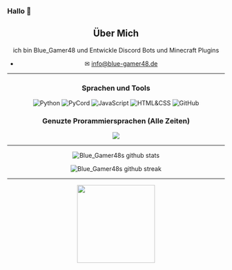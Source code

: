 ### Hallo 👋

<div align="center">
  
## Über Mich
ich bin Blue_Gamer48 und Entwickle Discord Bots und Minecraft Plugins
- ✉ info@blue-gamer48.de
-------------------

### Sprachen und Tools
![Python](https://img.shields.io/badge/python-%2314354C.svg?style=for-the-badge&logo=python&logoColor=white) ![PyCord](https://img.shields.io/badge/pycord-%232C3454.svg?style=for-the-badge&logo=Discord&logoColor=Blue) ![JavaScript](https://img.shields.io/badge/javascript-%23323330.svg?style=for-the-badge&logo=javascript&logoColor=%23F7DF1E) ![HTML&CSS](https://img.shields.io/badge/HTML&CSS-%23E34F26.svg?style=for-the-badge&logo=HTML&CSS&logoColor=white) ![GitHub](https://img.shields.io/badge/github-%23121011.svg?style=for-the-badge&logo=github&logoColor=white)


### Genuzte Prorammiersprachen (Alle Zeiten)
<a href="https://wakatime.com"><img src="https://wakatime.com/share/@ad63d838-2f92-4b55-8cfa-1fa722448b5e/35c98ba2-ecf1-4840-94d3-1340d64d2a31.png" /></a>
  
-------------------
  
![Blue_Gamer48s github stats](https://github-readme-stats.vercel.app/api?username=Blue-Gamer48&show_icons=true&theme=radical&count_private=true&include_all_commits=true)

![Blue_Gamer48s github streak](https://github-readme-streak-stats.herokuapp.com/?user=Blue-Gamer48&theme=radical&include_all_commits=true&count_private=true)

 <div>

----------

<img height="180em" src="https://github-readme-stats.vercel.app/api/top-langs/?username=Blue-Gamer48&show_icons=true&hide_border=true&layout=compact&langs_count=8"/>  
